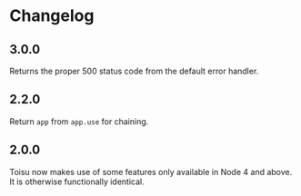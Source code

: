 # Changelog

## 3.0.0

Returns the proper 500 status code from the default error handler.

## 2.2.0

Return `app` from `app.use` for chaining.

## 2.0.0

Toisu now makes use of some features only available in Node 4 and above. It is otherwise functionally identical.
